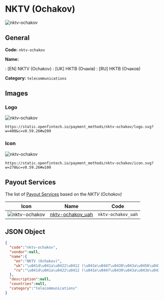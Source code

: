 
# NKTV (Ochakov) 
![nktv-ochakov](https://static.openfintech.io/payment_methods/nktv-ochakov/logo.svg?w=400&c=v0.59.26#w200)  

## General 
**Code:** `nktv-ochakov` 
 
**Name:** 
 
:	[EN] NKTV (Ochakov) 
:	[UK] НКТВ (Очаків) 
:	[RU] НКТВ (Очаков) 
 
**Category:** `telecommunications` 
 

## Images 

### Logo 
![nktv-ochakov](https://static.openfintech.io/payment_methods/nktv-ochakov/logo.svg?w=400&c=v0.59.26#w200)  

```
https://static.openfintech.io/payment_methods/nktv-ochakov/logo.svg?w=400&c=v0.59.26#w200
```  

### Icon 
![nktv-ochakov](https://static.openfintech.io/payment_methods/nktv-ochakov/icon.svg?w=278&c=v0.59.26#w100)  

```
https://static.openfintech.io/payment_methods/nktv-ochakov/icon.svg?w=278&c=v0.59.26#w100
```  

## Payout Services 
 
The list of [Payout Services](/payout-services/) based on the _NKTV (Ochakov)_ 

|Icon|Name|Code| 
|:---:|:---:|:---:| 
|![nktv-ochakov](https://static.openfintech.io/payout_methods/nktv-ochakov/icon.png?w=278&c=v0.59.26#w40) |[nktv-ochakov_uah](/payout-services/nktv-ochakov_uah/)|`nktv-ochakov_uah`| 
 

## JSON Object 

```json
{
  "code":"nktv-ochakov",
  "vendor":null,
  "name":{
    "en":"NKTV (Ochakov)",
    "uk":"\u041d\u041a\u0422\u0412 (\u041e\u0447\u0430\u043a\u0456\u0432)",
    "ru":"\u041d\u041a\u0422\u0412 (\u041e\u0447\u0430\u043a\u043e\u0432)"
  },
  "description":null,
  "countries":null,
  "category":"telecommunications"
}
```  
